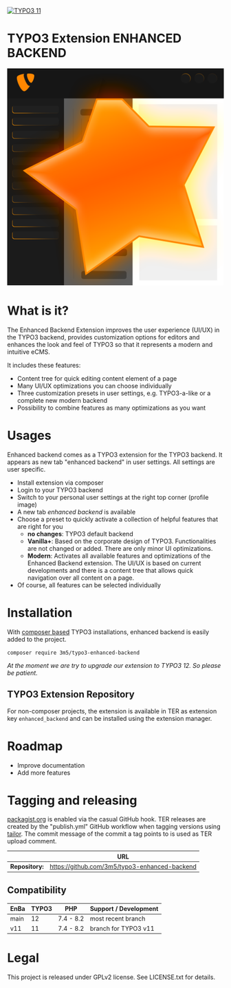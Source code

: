 [![TYPO3 11](https://img.shields.io/badge/TYPO3-11-orange.svg)](https://get.typo3.org/version/11)

TYPO3 Extension ENHANCED BACKEND
================================

![enhanced_backend_logo](/Resources/Public/Icons/Extension.png)

# What is it?

The Enhanced Backend Extension improves the user experience (UI/UX) in the TYPO3
backend, provides customization options for editors and enhances the look and
feel of TYPO3 so that it represents a modern and intuitive eCMS.

It includes these features:

* Content tree for quick editing content element of a page
* Many UI/UX optimizations you can choose individually
* Three customization presets in user settings, e.g. TYPO3-a-like or a complete
new modern backend
* Possibility to combine features as many optimizations as you want

# Usages

Enhanced backend comes as a TYPO3 extension for the TYPO3 backend. It appears
as new tab "enhanced backend" in user settings. All settings are user specific.

* Install extension via composer
* Login to your TYPO3 backend
* Switch to your personal user settings at the right top corner (profile image)
* A new tab _enhanced backend_ is available
* Choose a preset to quickly activate a collection of helpful features that are right for you
  * **no changes**: TYPO3 default backend
  * **Vanilla+**: Based on the corporate design of TYPO3.
    Functionalities are not changed or added. There are only minor UI optimizations.
  * **Modern**: Activates all available features and optimizations of the Enhanced
    Backend extension. The UI/UX is based on current developments and there is a
    content tree that allows quick navigation over all content on a page.
* Of course, all features can be selected individually

# Installation

With [composer based](https://docs.typo3.org/m/typo3/tutorial-getting-started/main/en-us/Installation/Install.html)
TYPO3 installations, enhanced backend is easily added to the project.

```
composer require 3m5/typo3-enhanced-backend
```

_At the moment we are try to upgrade our extension to TYPO3 12. So please be patient._


## TYPO3 Extension Repository
For non-composer projects, the extension is available in TER as extension key `enhanced_backend` and can
be installed using the extension manager.

# Roadmap

- Improve documentation
- Add more features

# Tagging and releasing

[packagist.org](https://packagist.org/packages/3m5/typo3-enhanced-backend) is enabled via the casual GitHub hook.
TER releases are created by the "publish.yml" GitHub workflow when tagging versions
using [tailor](https://github.com/TYPO3/tailor). The commit message of the commit a tag points to is
used as TER upload comment.

|                 | URL                                           |
|-----------------|-----------------------------------------------|
| **Repository:** | https://github.com/3m5/typo3-enhanced-backend |

## Compatibility

| EnBa | TYPO3 | PHP       | Support / Development |
|------|-------|-----------|-----------------------|
| main | 12    | 7.4 - 8.2 | most recent branch    |
| v11   | 11    | 7.4 - 8.2 | branch for TYPO3 v11  |

# Legal
This project is released under GPLv2 license. See LICENSE.txt for details.

